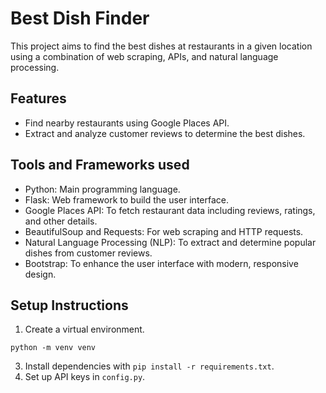 # Best Dish Finder

This project aims to find the best dishes at restaurants in a given location using a combination of web scraping, APIs, and natural language processing.

## Features
- Find nearby restaurants using Google Places API.
- Extract and analyze customer reviews to determine the best dishes.

## Tools and Frameworks used
- Python: Main programming language.
- Flask: Web framework to build the user interface.
- Google Places API: To fetch restaurant data including reviews, ratings, and other details.
- BeautifulSoup and Requests: For web scraping and HTTP requests.
- Natural Language Processing (NLP): To extract and determine popular dishes from customer reviews.
- Bootstrap: To enhance the user interface with modern, responsive design.


## Setup Instructions
1. Create a virtual environment.
```
python -m venv venv
```
3. Install dependencies with `pip install -r requirements.txt`.
4. Set up API keys in `config.py`.
